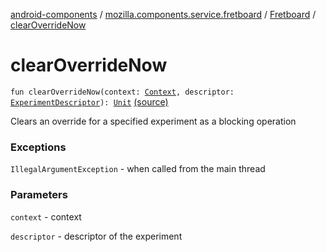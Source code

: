 [android-components](../../index.md) / [mozilla.components.service.fretboard](../index.md) / [Fretboard](index.md) / [clearOverrideNow](./clear-override-now.md)

# clearOverrideNow

`fun clearOverrideNow(context: `[`Context`](https://developer.android.com/reference/android/content/Context.html)`, descriptor: `[`ExperimentDescriptor`](../-experiment-descriptor/index.md)`): `[`Unit`](https://kotlinlang.org/api/latest/jvm/stdlib/kotlin/-unit/index.html) [(source)](https://github.com/mozilla-mobile/android-components/blob/master/components/service/fretboard/src/main/java/mozilla/components/service/fretboard/Fretboard.kt#L165)

Clears an override for a specified experiment as a blocking operation

### Exceptions

`IllegalArgumentException` - when called from the main thread

### Parameters

`context` - context

`descriptor` - descriptor of the experiment